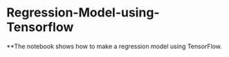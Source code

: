 # Regression-Model-using-Tensorflow 

**The notebook shows how to make a regression model using TensorFlow.
